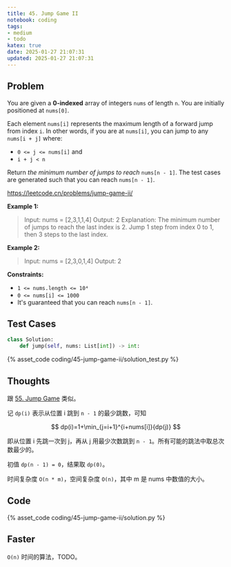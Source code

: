 ```yaml
---
title: 45. Jump Game II
notebook: coding
tags:
- medium
- todo
katex: true
date: 2025-01-27 21:07:31
updated: 2025-01-27 21:07:31
---
```

## Problem

You are given a **0-indexed** array of integers `nums` of length `n`. You are initially positioned at `nums[0]`.

Each element `nums[i]` represents the maximum length of a forward jump from index `i`. In other words, if you are at `nums[i]`, you can jump to any `nums[i + j]` where:

- `0 <= j <= nums[i]` and
- `i + j < n`

Return _the minimum number of jumps to reach_ `nums[n - 1]`. The test cases are generated such that you can reach `nums[n - 1]`.

<https://leetcode.cn/problems/jump-game-ii/>

**Example 1:**

> Input: nums = [2,3,1,1,4]
> Output: 2
> Explanation: The minimum number of jumps to reach the last index is 2. Jump 1 step from index 0 to 1, then 3 steps to the last index.

**Example 2:**

> Input: nums = [2,3,0,1,4]
> Output: 2

**Constraints:**

- `1 <= nums.length <= 10⁴`
- `0 <= nums[i] <= 1000`
- It's guaranteed that you can reach `nums[n - 1]`.

## Test Cases

``` python
class Solution:
    def jump(self, nums: List[int]) -> int:
```

{% asset_code coding/45-jump-game-ii/solution_test.py %}

## Thoughts

跟 [55. Jump Game](55-jump-game) 类似。

记 `dp(i)` 表示从位置 i 跳到 `n - 1` 的最少跳数，可知

$$
dp(i)=1+\min_{j=i+1}^{i+nums[i]}{dp(j)}
$$

即从位置 i 先跳一次到 j，再从 j 用最少次数跳到 `n - 1`。所有可能的跳法中取总次数最少的。

初值 `dp(n - 1) = 0`，结果取 `dp(0)`。

时间复杂度 `O(n * m)`，空间复杂度 `O(n)`，其中 m 是 nums 中数值的大小。

## Code

{% asset_code coding/45-jump-game-ii/solution.py %}

## Faster

`O(n)` 时间的算法，TODO。
